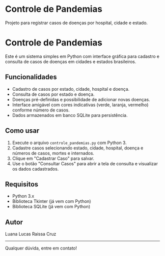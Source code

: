 # Controle de Pandemias
Projeto para registrar casos de doenças por hospital, cidade e estado.
# Controle de Pandemias

Este é um sistema simples em Python com interface gráfica para cadastro e consulta de casos de doenças em cidades e estados brasileiros.

## Funcionalidades

- Cadastro de casos por estado, cidade, hospital e doença.
- Consulta de casos por estado e doença.
- Doenças pré-definidas e possibilidade de adicionar novas doenças.
- Interface amigável com cores indicativas (verde, laranja, vermelho) conforme número de casos.
- Dados armazenados em banco SQLite para persistência.

## Como usar

1. Execute o arquivo `controle_pandemias.py` com Python 3.
2. Cadastre casos selecionando estado, cidade, hospital, doença e números de casos, mortes e internados.
3. Clique em "Cadastrar Caso" para salvar.
4. Use o botão "Consultar Casos" para abrir a tela de consulta e visualizar os dados cadastrados.

## Requisitos

- Python 3.x
- Biblioteca Tkinter (já vem com Python)
- Biblioteca SQLite (já vem com Python)

## Autor

Luana Lucas
Raissa Cruz

---

Qualquer dúvida, entre em contato!


